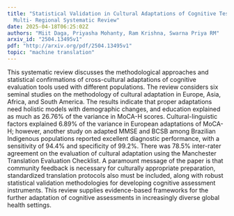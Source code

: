```yaml
---
title: "Statistical Validation in Cultural Adaptations of Cognitive Tests: A
  Multi- Regional Systematic Review"
date: 2025-04-18T06:25:02Z
authors: "Miit Daga, Priyasha Mohanty, Ram Krishna, Swarna Priya RM"
arxiv_id: "2504.13495v1"
pdf: "http://arxiv.org/pdf/2504.13495v1"
topic: "machine translation"
---
```


This systematic review discusses the methodological approaches and statistical confirmations of cross-cultural adaptations of cognitive evaluation tools used with different populations. The review considers six seminal studies on the methodology of cultural adaptation in Europe, Asia, Africa, and South America. The results indicate that proper adaptations need holistic models with demographic changes, and education explained as much as 26.76% of the variance in MoCA-H scores. Cultural-linguistic factors explained 6.89% of the variance in European adaptations of MoCA-H; however, another study on adapted MMSE and BCSB among Brazilian Indigenous populations reported excellent diagnostic performance, with a sensitivity of 94.4% and specificity of 99.2%. There was 78.5% inter-rater agreement on the evaluation of cultural adaptation using the Manchester Translation Evaluation Checklist. A paramount message of the paper is that community feedback is necessary for culturally appropriate preparation, standardized translation protocols also must be included, along with robust statistical validation methodologies for developing cognitive assessment instruments. This review supplies evidence-based frameworks for the further adaptation of cognitive assessments in increasingly diverse global health settings.
